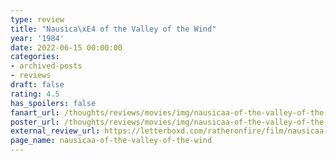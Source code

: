 ```yaml
---
type: review
title: "Nausica\xE4 of the Valley of the Wind"
year: '1984'
date: 2022-06-15 00:00:00
categories:
- archived-posts
- reviews
draft: false
rating: 4.5
has_spoilers: false
fanart_url: /thoughts/reviews/movies/img/nausicaa-of-the-valley-of-the-wind_fanart.png
poster_url: /thoughts/reviews/movies/img/nausicaa-of-the-valley-of-the-wind_poster.png
external_review_url: https://letterboxd.com/ratheronfire/film/nausicaa-of-the-valley-of-the-wind/
page_name: nausicaa-of-the-valley-of-the-wind
---
```


